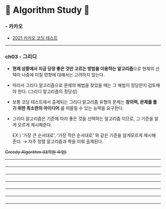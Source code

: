 # 🍉 Algorithm Study 🍉



### - 카카오 

- [2021 카카오 코딩 테스트](../카카오)

---

### ch03 - 그리디

- **현재 상황에서 지금 당장 좋은 것만 고르는 방법을 이용하는 알고리즘**으로 현재의 선택이 나중에 미칠 영향에 대해서는 고려하지 않는다.

- 따라서 그리디 알고리즘으로 문제의 해법을 찾았을 때는 그 해법이 정당한지 검토해야 한다. (그리디 알고리즘의 정당성)

- 보통 코딩 테스트에서 출제되는 그리디 알고리즘 유형의 문제는 **창의력, 문제를 풀기 위한 최소한의 아이디어** 를 떠올릴 수 있는 능력을 요구한다.

- 그리디 알고리즘은 기준에 따라 좋은 것을 선택하는 알고리즘 이므로, 그 기준을 알게 모르게 제시해준다.

  EX ) '가장 큰 순서대로', '가장 작은 순서대로' 와 같은 기준을 알게모르게 제시해 준다. → 자주 정렬 알고리즘과 짝을 이뤄 출제된다.

~~Greedy Algorithm (대학원 수업)~~ 

---
### <!--ch04 - 구현-->





---

### <!--ch05 - DFS/BFS-->





---

### <!--ch06 - 정렬-->



---







### <!--ch07 - 이진 탐색-->

---



### <!--ch08 - 다이나믹 프로그래밍-->

---



### <!--ch09 - 최단 경로-->

---



### <!--ch10 - 그래프 이론-->

